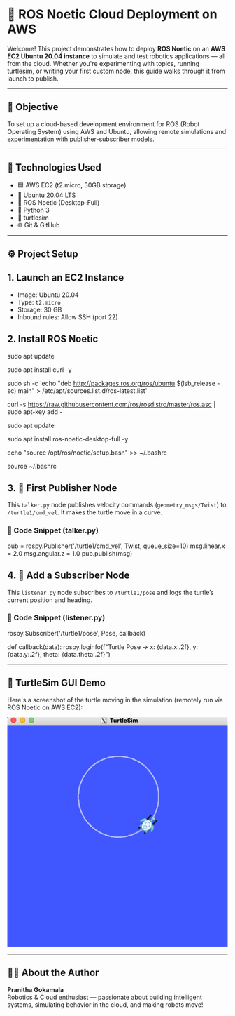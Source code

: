 # 🤖 ROS Noetic Cloud Deployment on AWS

Welcome! This project demonstrates how to deploy **ROS Noetic** on an **AWS EC2 Ubuntu 20.04 instance** to simulate and test robotics applications — all from the cloud. Whether you're experimenting with topics, running turtlesim, or writing your first custom node, this guide walks through it from launch to publish.

---

## 🌟 Objective

To set up a cloud-based development environment for ROS (Robot Operating System) using AWS and Ubuntu, allowing remote simulations and experimentation with publisher-subscriber models.

---

## 🧰 Technologies Used

- 🟦 AWS EC2 (t2.micro, 30GB storage)
- 🐧 Ubuntu 20.04 LTS
- 🤖 ROS Noetic (Desktop-Full)
- 🐍 Python 3
- 🐢 turtlesim
- 🌐 Git & GitHub

---

## ⚙️ Project Setup

## 1. Launch an EC2 Instance
- Image: Ubuntu 20.04
- Type: `t2.micro`
- Storage: 30 GB
- Inbound rules: Allow SSH (port 22)

## 2. Install ROS Noetic

sudo apt update

sudo apt install curl -y

sudo sh -c 'echo "deb http://packages.ros.org/ros/ubuntu $(lsb_release -sc) main" > /etc/apt/sources.list.d/ros-latest.list'

curl -s https://raw.githubusercontent.com/ros/rosdistro/master/ros.asc | sudo apt-key add -

sudo apt update

sudo apt install ros-noetic-desktop-full -y

echo "source /opt/ros/noetic/setup.bash" >> ~/.bashrc

source ~/.bashrc



## 3. 🐍  First Publisher Node

This `talker.py` node publishes velocity commands (`geometry_msgs/Twist`) to `/turtle1/cmd_vel`. It makes the turtle move in a curve.

### 🧠 Code Snippet (talker.py)


pub = rospy.Publisher('/turtle1/cmd_vel', Twist, queue_size=10)
msg.linear.x = 2.0
msg.angular.z = 1.0
pub.publish(msg)

## 4. 🐢 Add a Subscriber Node

This `listener.py` node subscribes to `/turtle1/pose` and logs the turtle’s current position and heading.

### 🧠 Code Snippet (listener.py)


rospy.Subscriber('/turtle1/pose', Pose, callback)

def callback(data):
    rospy.loginfo(f"Turtle Pose → x: {data.x:.2f}, y: {data.y:.2f}, theta: {data.theta:.2f}")

---


##  📸 TurtleSim GUI Demo

Here's a screenshot of the turtle moving in the simulation (remotely run via ROS Noetic on AWS EC2):

![TurtleSim Screenshot](turtlesim_demo.jpeg)

---

## 👩‍💻 About the Author

**Pranitha Gokamala**  
Robotics & Cloud enthusiast — passionate about building intelligent systems, simulating behavior in the cloud, and making robots move!  


